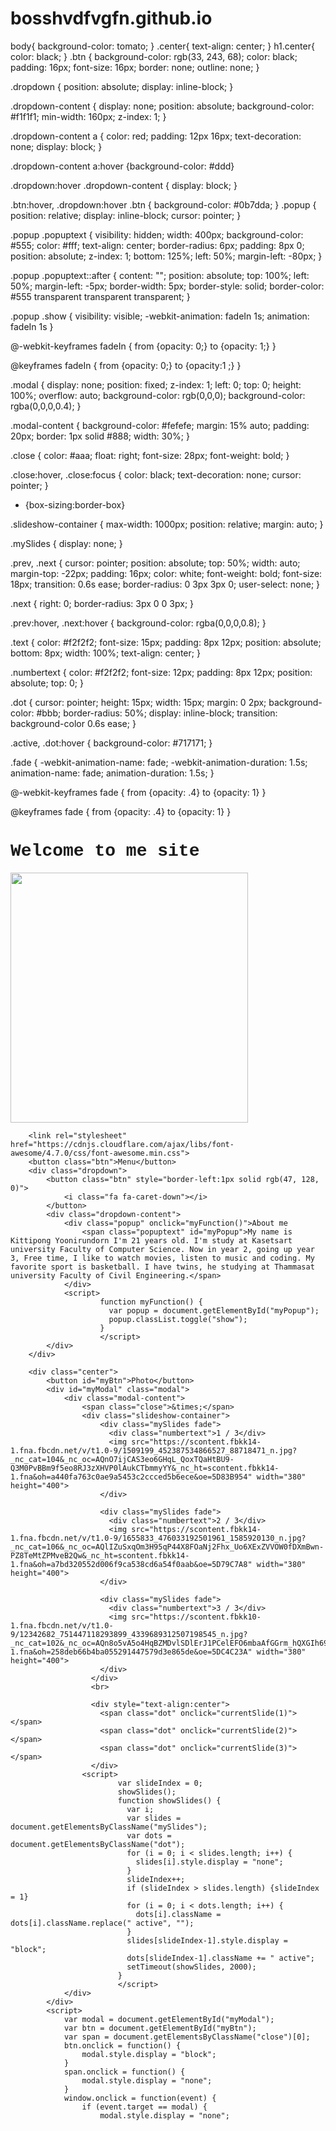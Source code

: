 # bosshvdfvgfn.github.io
body{
    background-color: tomato;
}
.center{
    text-align: center;
}
h1.center{
    color: black;
}
.btn {
    background-color: rgb(33, 243, 68);
    color: black;
    padding: 16px;
    font-size: 16px;
    border: none;
    outline: none;
  }

  .dropdown {
    position: absolute;
    display: inline-block;
  }
  
  .dropdown-content {
    display: none;
    position: absolute;
    background-color: #f1f1f1;
    min-width: 160px;
    z-index: 1;
  }
  
  .dropdown-content a {
    color: red;
    padding: 12px 16px;
    text-decoration: none;
    display: block;
  }
  
  .dropdown-content a:hover {background-color: #ddd}
  
  .dropdown:hover .dropdown-content {
    display: block;
  }
  
  .btn:hover, .dropdown:hover .btn  {
    background-color: #0b7dda;
  }
  .popup {
    position: relative;
    display: inline-block;
    cursor: pointer;
  }
  
  .popup .popuptext {
    visibility: hidden;
    width: 400px;
    background-color: #555;
    color: #fff;
    text-align: center;
    border-radius: 6px;
    padding: 8px 0;
    position: absolute;
    z-index: 1;
    bottom: 125%;
    left: 50%;
    margin-left: -80px;
  }
  
  .popup .popuptext::after {
    content: "";
    position: absolute;
    top: 100%;
    left: 50%;
    margin-left: -5px;
    border-width: 5px;
    border-style: solid;
    border-color: #555 transparent transparent transparent;
  }
  
  .popup .show {
    visibility: visible;
    -webkit-animation: fadeIn 1s;
    animation: fadeIn 1s
  }
  
  @-webkit-keyframes fadeIn {
    from {opacity: 0;} 
    to {opacity: 1;}
  }
  
  @keyframes fadeIn {
    from {opacity: 0;}
    to {opacity:1 ;}
  }

.modal {
  display: none; 
  position: fixed;
  z-index: 1; 
  left: 0;
  top: 0;
  height: 100%; 
  overflow: auto; 
  background-color: rgb(0,0,0); 
  background-color: rgba(0,0,0,0.4); 
}

.modal-content {
  background-color: #fefefe;
  margin: 15% auto; 
  padding: 20px;
  border: 1px solid #888;
  width: 30%;
}

.close {
  color: #aaa;
  float: right;
  font-size: 28px;
  font-weight: bold;
}

.close:hover,
.close:focus {
  color: black;
  text-decoration: none;
  cursor: pointer;
}
* {box-sizing:border-box}

.slideshow-container {
  max-width: 1000px;
  position: relative;
  margin: auto;
}

.mySlides {
  display: none;
}

.prev, .next {
  cursor: pointer;
  position: absolute;
  top: 50%;
  width: auto;
  margin-top: -22px;
  padding: 16px;
  color: white;
  font-weight: bold;
  font-size: 18px;
  transition: 0.6s ease;
  border-radius: 0 3px 3px 0;
  user-select: none;
}

.next {
  right: 0;
  border-radius: 3px 0 0 3px;
}

.prev:hover, .next:hover {
  background-color: rgba(0,0,0,0.8);
}

.text {
  color: #f2f2f2;
  font-size: 15px;
  padding: 8px 12px;
  position: absolute;
  bottom: 8px;
  width: 100%;
  text-align: center;
}

.numbertext {
  color: #f2f2f2;
  font-size: 12px;
  padding: 8px 12px;
  position: absolute;
  top: 0;
}

.dot {
  cursor: pointer;
  height: 15px;
  width: 15px;
  margin: 0 2px;
  background-color: #bbb;
  border-radius: 50%;
  display: inline-block;
  transition: background-color 0.6s ease;
}

.active, .dot:hover {
  background-color: #717171;
}

.fade {
  -webkit-animation-name: fade;
  -webkit-animation-duration: 1.5s;
  animation-name: fade;
  animation-duration: 1.5s;
}

@-webkit-keyframes fade {
  from {opacity: .4} 
  to {opacity: 1}
}

@keyframes fade {
  from {opacity: .4} 
  to {opacity: 1}
}
<!DOCTYPE html>
<html>
<head>
<title>Kittipong Yoonirundorn</title>
    <link rel="stylesheet" href="https://stackpath.bootstrapcdn.com/bootstrap/4.3.1/css/bootstrap.min.css" integrity="sha384-ggOyR0iXCbMQv3Xipma34MD+dH/1fQ784/j6cY/iJTQUOhcWr7x9JvoRxT2MZw1T" crossorigin="anonymous">
    <link rel="stylesheet" href="test(CSS).css">
    <link rel="stylesheet" href="D:\">
</head>
<body>
<h1 class="center" style="font-family:'Courier New', Courier, monospace">Welcome to me site</h1>
    <div class="center">
        <img src="https://scontent.fbkk14-1.fna.fbcdn.net/v/t1.0-9/26167534_1273701816068424_8251963759742830982_n.jpg?_nc_cat=111&_nc_eui2=AeEEQDmRh4OPw1bvQyhdvYxszCKVem5bxLnZXvcDeRYOL93hR9g2vP1xCNrankJ2YbctJEvON5gjsSRgtv12tFZOKD3l0aPdUSEWC6AVZYpLLQ&_nc_oc=AQmJ3dqBLu3WnA9gksJtanTA2F4_haDfz5PrwcWxhQStFU1x0HhBVE2dkkMEbVh7yRi5ItHu1W04oG1BcSZGPasN&_nc_ht=scontent.fbkk14-1.fna&oh=f395a345242c5966124e1639ae1f9ef2&oe=5D841B86" width="380" height="400">
    </div>

        <link rel="stylesheet" href="https://cdnjs.cloudflare.com/ajax/libs/font-awesome/4.7.0/css/font-awesome.min.css">
        <button class="btn">Menu</button>
        <div class="dropdown">
            <button class="btn" style="border-left:1px solid rgb(47, 128, 0)">
                <i class="fa fa-caret-down"></i>
            </button>
            <div class="dropdown-content">
                <div class="popup" onclick="myFunction()">About me
                    <span class="popuptext" id="myPopup">My name is Kittipong Yoonirundorn I'm 21 years old. I'm study at Kasetsart university Faculty of Computer Science. Now in year 2, going up year 3, Free time, I like to watch movies, listen to music and coding. My favorite sport is basketball. I have twins, he studying at Thammasat university Faculty of Civil Engineering.</span>
                </div>
                <script>
                        function myFunction() {
                          var popup = document.getElementById("myPopup");
                          popup.classList.toggle("show");
                        }
                        </script>
            </div>
        </div>

        <div class="center">
            <button id="myBtn">Photo</button>
            <div id="myModal" class="modal">
                <div class="modal-content">
                    <span class="close">&times;</span>  
                    <div class="slideshow-container">
                        <div class="mySlides fade">
                          <div class="numbertext">1 / 3</div>
                          <img src="https://scontent.fbkk14-1.fna.fbcdn.net/v/t1.0-9/1509199_452387534866527_88718471_n.jpg?_nc_cat=104&_nc_oc=AQnO7ijCAS3eo6GHqL_QoxTQaHtBU9-Q3M0PvBBm9f5eo8RJ3zXHVP0lAukCTbmmyYY&_nc_ht=scontent.fbkk14-1.fna&oh=a440fa763c0ae9a5453c2ccced5b6ece&oe=5D83B954" width="380" height="400">
                        </div>
                      
                        <div class="mySlides fade">
                          <div class="numbertext">2 / 3</div>
                          <img src="https://scontent.fbkk14-1.fna.fbcdn.net/v/t1.0-9/1655833_476033192501961_1585920130_n.jpg?_nc_cat=106&_nc_oc=AQlIZuSxqOm3H95qP44X8FOaNj2Fhx_Uo6XExZVVOW0fDXmBwn-PZ8TeMtZPMveB2Qw&_nc_ht=scontent.fbkk14-1.fna&oh=a7bd320552d006f9ca538cd6a54f0aab&oe=5D79C7A8" width="380" height="400">
                        </div>
                      
                        <div class="mySlides fade">
                          <div class="numbertext">3 / 3</div>
                          <img src="https://scontent.fbkk10-1.fna.fbcdn.net/v/t1.0-9/12342682_751447118293899_4339689312507198545_n.jpg?_nc_cat=102&_nc_oc=AQn8o5vA5o4HqBZMDvlSDlErJ1PCelEFO6mbaAfGGrm_hQXGIh69Dvs3XMTDIqscGu4&_nc_ht=scontent.fbkk10-1.fna&oh=258deb66b4ba055291447579d3e865de&oe=5DC4C23A" width="380" height="400">
                        </div>
                      </div>
                      <br>
                      
                      <div style="text-align:center">
                        <span class="dot" onclick="currentSlide(1)"></span> 
                        <span class="dot" onclick="currentSlide(2)"></span> 
                        <span class="dot" onclick="currentSlide(3)"></span> 
                      </div>
                    <script>
                            var slideIndex = 0;
                            showSlides();
                            function showSlides() {
                              var i;
                              var slides = document.getElementsByClassName("mySlides");
                              var dots = document.getElementsByClassName("dot");
                              for (i = 0; i < slides.length; i++) {
                                slides[i].style.display = "none";  
                              }
                              slideIndex++;
                              if (slideIndex > slides.length) {slideIndex = 1}    
                              for (i = 0; i < dots.length; i++) {
                                dots[i].className = dots[i].className.replace(" active", "");
                              }
                              slides[slideIndex-1].style.display = "block";  
                              dots[slideIndex-1].className += " active";
                              setTimeout(showSlides, 2000); 
                            }
                            </script>
                </div>
            </div>
            <script>
                var modal = document.getElementById("myModal");
                var btn = document.getElementById("myBtn");
                var span = document.getElementsByClassName("close")[0];
                btn.onclick = function() {
                    modal.style.display = "block";
                }
                span.onclick = function() {
                    modal.style.display = "none";
                }
                window.onclick = function(event) {
                    if (event.target == modal) {
                        modal.style.display = "none";
       
